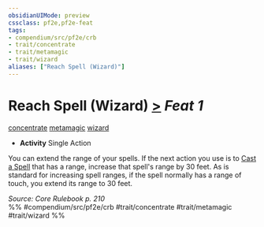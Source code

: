 ```yaml
---
obsidianUIMode: preview
cssclass: pf2e,pf2e-feat
tags:
- compendium/src/pf2e/crb
- trait/concentrate
- trait/metamagic
- trait/wizard
aliases: ["Reach Spell (Wizard)"]
---
```

# Reach Spell (Wizard)  [>](../../rules/core-rulebook/chapter-9-playing-the-game.md#Actions "Single Action") *Feat 1*  
[concentrate](../../rules/traits/concentrate.md)  [metamagic](../../rules/traits/metamagic.md)  [wizard](../../rules/traits/wizard.md)  

- **Activity** Single Action

You can extend the range of your spells. If the next action you use is to [Cast a Spell](../../rules/actions/cast-a-spell.md) that has a range, increase that spell's range by 30 feet. As is standard for increasing spell ranges, if the spell normally has a range of touch, you extend its range to 30 feet.

*Source: Core Rulebook p. 210*  
%% #compendium/src/pf2e/crb #trait/concentrate #trait/metamagic #trait/wizard %%